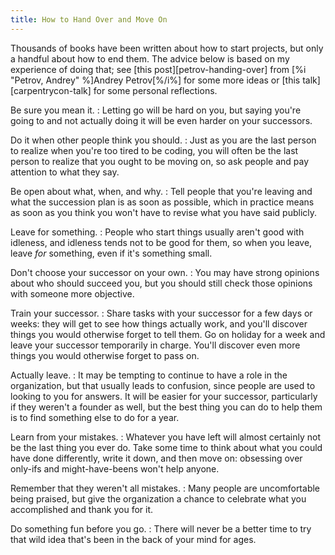 ```yaml
---
title: How to Hand Over and Move On
---
```


Thousands of books have been written about how to start projects, but only a
handful about how to end them.  The advice below is based on my experience of
doing that; see [this post][petrov-handing-over] from [%i "Petrov,
Andrey" %]Andrey Petrov[%/i%] for some more ideas or [this
talk][carpentrycon-talk] for some personal reflections.

Be sure you mean it.
:   Letting go will be hard on you, but saying you're going to and not actually
    doing it will be even harder on your successors.

Do it when other people think you should.
:   Just as you are the last person to realize when you're too tired to be coding,
    you will often be the last person to realize that you ought to be moving on, so
    ask people and pay attention to what they say.

Be open about what, when, and why.
:   Tell people that you're leaving and what the succession plan is as soon as
    possible, which in practice means as soon as you think you won't have to revise
    what you have said publicly.

Leave for something.
:   People who start things usually aren't good with idleness, and idleness tends
    not to be good for them, so when you leave, leave *for* something, even if it's
    something small.

Don't choose your successor on your own.
:   You may have strong opinions about who should succeed you, but you should still
    check those opinions with someone more objective.

Train your successor.
:   Share tasks with your successor for a few days or weeks: they will get to see
    how things actually work, and you'll discover things you would otherwise forget
    to tell them.  Go on holiday for a week and leave your successor temporarily in
    charge.  You'll discover even more things you would otherwise forget to pass on.

Actually leave.
:   It may be tempting to continue to have a role in the organization, but that
    usually leads to confusion, since people are used to looking to you for answers.
    It will be easier for your successor, particularly if they weren't a founder as
    well, but the best thing you can do to help them is to find something else to do
    for a year.

Learn from your mistakes.
:   Whatever you have left will almost certainly not be the last thing you ever do.
    Take some time to think about what you could have done differently, write it
    down, and then move on: obsessing over only-ifs and might-have-beens won't help
    anyone.

Remember that they weren't all mistakes.
:   Many people are uncomfortable being praised, but give the organization a chance
    to celebrate what you accomplished and thank you for it.

Do something fun before you go.
:   There will never be a better time to try that wild idea that's been in the back
    of your mind for ages.
